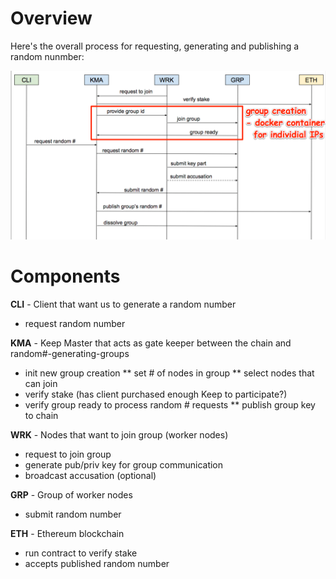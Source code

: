 # Overview

Here's the overall process for requesting, generating and publishing a random nunmber:

<img src="https://raw.githubusercontent.com/l3x/images/master/random-num-request.png">


# Components

**CLI** - Client that want us to generate a random number
* request random number

**KMA** - Keep Master that acts as gate keeper between the chain and random#-generating-groups 
* init new group creation
**  set # of nodes in group
**  select nodes that can join
* verify stake (has client purchased enough Keep to participate?)
* verify group ready to process random # requests
** publish group key to chain
   
**WRK** - Nodes that want to join group (worker nodes)     
* request to join group
* generate pub/priv key for group communication
* broadcast accusation (optional)

**GRP** - Group of worker nodes
* submit random number

**ETH** - Ethereum blockchain
* run contract to verify stake
* accepts published random number
